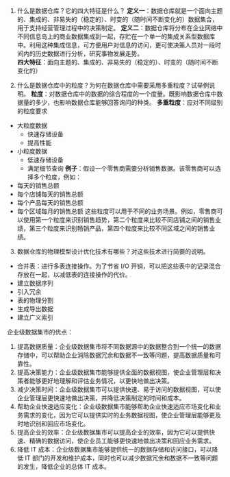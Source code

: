 1. 什么是数据仓库？它的四大特征是什么？
**定义一**：数据仓库就是一个面向主题的、集成的、非易失的（稳定的）、时变的（随时间不断变化的）数据集合，用于支持经营管理过程中的决策制定。
**定义二**：数据仓库将分布在企业网络中不同信息岛上的商业数据集成到一起，存贮在一个单一的集成关系型数据库中。利用这种集成信息，可方便用户对信息的访问，更可使决策人员对一段时间内的历史数据进行分析，研究事物发展走势。  
**四大特征**：面向主题的、集成的、非易失的（稳定的）、时变的（随时间不断变化的）

2. 什么是数据仓库中的粒度？为何在数据仓库中需要采用多重粒度？试举例说明。
**粒度**：对数据仓库中的数据的综合程度的一个度量。既影响数据仓库中数据量的多少，也影响数据仓库能够回答询问的种类。
**多重粒度**：应对不同级别的粒度要求
- 大粒度数据
	- 快速存储设备
	- 提高性能
- 小粒度数据
	- 低速存储设备
	- 满足细节查询
**例子**：假设一个零售商需要分析销售数据。该零售商可以选择多个粒度，例如：
-   每天的销售总额
-   每个店铺每天的销售总额
-   每个产品每天的销售总额
-   每个区域每月的销售总额
这些粒度可以用于不同的业务场景。例如，零售商可以使用第一个粒度来识别销售趋势，第二个粒度来比较不同店铺之间的销售业绩，第三个粒度来识别畅销产品，第四个粒度来比较不同区域之间的销售业绩。

3. 数据仓库的物理模型设计优化技术有哪些？对这些技术进行简要的说明。
- 合并表：进行多表连接操作。为了节省 I/O 开销，可以把这些表中的记录混合存放在一起，以减低表的连接操作的代价。
- 建立数据序列
- 引入冗余
- 表的物理分割
- 生成导出数据
- 建立广义索引

企业级数据集市的优点：
1. 提高数据质量：企业级数据集市将不同数据源中的数据整合到一个统一的数据存储中，可以帮助企业消除数据冗余和数据不一致等问题，提高数据质量和可靠性。
2. 提高决策能力：企业级数据集市能够提供全面的数据视图，使企业管理层和决策者能够更好地理解和评估业务情况，以更快地做出决策。
3. 减少决策时间：企业级数据集市可以提供快速、易于访问的数据视图，可以使企业管理层更快速地做出决策，并降低决策制定的时间和成本。
4. 帮助企业快速适应变化：企业级数据集市能够帮助企业快速适应市场变化和业务需求的变化，因为它可以提供实时的业务数据视图，使企业管理层能够更及时地识别和回应市场变化。
5. 提高企业的效率：企业级数据集市可以提高企业的效率，因为它可以提供快速、精确的数据访问，使企业员工能够更快速地做出决策和回应业务需求。
6. 降低 IT 成本：企业级数据集市能够提供统一的数据存储和访问接口，可以降低 IT 部门的开发和维护成本，同时也可以减少数据冗余和数据不一致等问题的发生，降低企业的总体 IT 成本。
